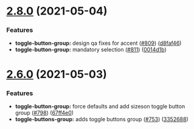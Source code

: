 # [2.8.0](https://github.com/vonage/vivid/compare/v2.6.0...v2.8.0) (2021-05-04)


### Features

* **toggle-button-group:** design qa fixes for accent ([#809](https://github.com/vonage/vivid/issues/809)) ([d8faf46](https://github.com/vonage/vivid/commit/d8faf461b18939694232172279a656b5cd5af20d))
* **toggle-button-group:** mandatory selection ([#811](https://github.com/vonage/vivid/issues/811)) ([0014d1b](https://github.com/vonage/vivid/commit/0014d1b08ac1628c7ca5c5f064ba8f3f5e45a65d))



# [2.6.0](https://github.com/vonage/vivid/compare/v2.5.0...v2.6.0) (2021-05-03)


### Features

* **toggle-button-group:** force defaults and add sizeson toggle button group ([#798](https://github.com/vonage/vivid/issues/798)) ([67ff4e0](https://github.com/vonage/vivid/commit/67ff4e015c74d50f8eb2532cb927555c581b3db2))
* **toggle-buttons-group:** adds toggle buttons group ([#753](https://github.com/vonage/vivid/issues/753)) ([3352688](https://github.com/vonage/vivid/commit/3352688fc90d27b59dd850991fdfe2c26510693d))



